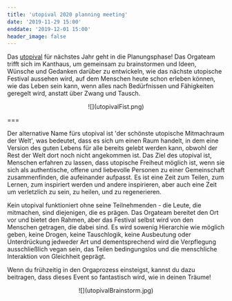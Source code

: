 ```yaml
---
title: 'utopival 2020 planning meeting'
date: '2019-11-29 15:00'
enddate: '2019-12-01 15:00'
header_image: false
---
```


Das [utopival](https://www.utopival.de/) für nächstes Jahr geht in die Planungsphase! Das Orgateam trifft sich im Kanthaus, um gemeinsam zu brainstormen und Ideen, Wünsche und Gedanken darüber zu entwickeln, wie das nächste utopische Festival aussehen wird, auf dem Menschen heute schon erleben können, wie das Leben sein kann, wenn alles nach Bedürfnissen und Fähigkeiten geregelt wird, anstatt über Zwang und Tausch.

<div markdown="1" style="text-align:center;">
![](utopivalFist.png)
</div>

===

Der alternative Name fürs utopival ist 'der schönste utopische Mitmachraum der Welt', was bedeutet, dass es sich um einen Raum handelt, in dem eine Version des guten Lebens für alle bereits gelebt werden kann, obwohl der Rest der Welt dort noch nicht angekommen ist. Das Ziel des utopival ist, Menschen erfahren zu lassen, dass utopische Freiheut möglich ist, wenn sie sich als authentische, offene und liebevolle Personen zu einer Gemeinschaft zusammenfinden, die aufeinander aufpasst. Es ist eine Zeit zum Teilen, zum Lernen, zum inspiriert werden und andere inspirieren, aber auch eine Zeit um verletzlich zu sein, zu heilen, und zu regenerieren.

Kein utopival funktioniert ohne seine Teilnehmenden - die Leute, die mitmachen, sind diejenigen, die es prägen. Das Orgateam bereitet den Ort vor und bietet den Rahmen, aber das Festival selbst wird von den Menschen getragen, die dabei sind. Es wird sowenig Hierarchie wie möglich geben, keine Drogen, keine Tauschlogik, keine Ausbeutung oder Unterdrückung jedweder Art und dementsprechend wird die Verpflegung ausschließlich vegan sein, das Teilen bedingungslos und die menschliche Interaktion von Gleichheit geprägt.

Wenn du frühzeitig in den Orgaprozess einsteigst, kannst du dazu beitragen, dass dieses Event so fantastisch wird, wie in deinen Träume!

<div markdown="1" style="text-align:center;">
![](utopivalBrainstorm.jpg)
</div>
